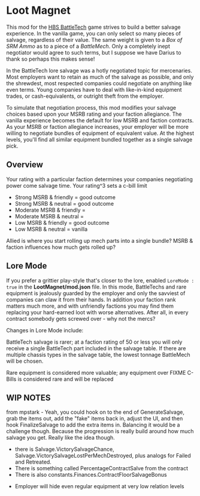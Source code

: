 # Loot Magnet
This mod for the [HBS BattleTech](http://battletechgame.com/) game strives to build a better salvage experience. In the vanilla game, you can only select so many pieces of salvage, regardless of their value. The same weight is given to a _Box of SRM Ammo_ as to a piece of a _BattleMech_. Only a completely inept negotiator would agree to such terms, but I suppose we have Darius to thank so perhaps this makes sense!

In the BattleTech lore salvage was a hotly negotiated topic for mercenaries. Most employers want to retain as much of the salvage as possible, and only the shrewdest, most respected companies could negotiate on anything like even terms. Young companies have to deal with like-in-kind equipment trades, or cash-equivalents, or outright theft from the employer.

To simulate that negotiation process, this mod modifies your salvage choices based upon your MSRB rating and your faction allegiance. The vanilla experience becomes the default for low MSRB and faction contracts. As your MSRB or faction allegiance increases, your employer will be more willing to negotiate bundles of equipment of equivalent value. At the highest levels, you'll find all similar equipment bundled together as a single salvage pick.

## Overview

Your rating with a particular faction determines your companies negotiating power come salvage time. Your rating^3 sets a c-bill limit
- Strong MSRB & friendly = good outcome
- Strong MSRB & neutral = good outcome
- Moderate MSRB & friendly =
- Moderate MSRB & neutral =
- Low MSRB & friendly = good outcome
- Low MSRB & neutral = vanilla

Allied is where you start rolling up mech parts into a single bundle?
MSRB & faction influences how much gets rolled up?


## Lore Mode
If you prefer a grittier play-style that's closer to the lore, enabled `LoreMode : true` in the __LootMagnet/mod.json__ file. In this mode, BattleTechs and rare equipment is jealously guarded by the employer and only the savviest of companies can claw it from their hands. In addition your faction rank matters much more, and with unfriendly factions you may find them replacing your hard-earned loot with worse alternatives. After all, in every contract somebody gets screwed over - why not the mercs?

Changes in Lore Mode include:

BattleTech salvage is rarer; at a faction rating of 50 or less you will only receive a single BattleTech part included in the salvage table. If there are multiple chassis types in the salvage table, the lowest tonnage BattleMech will be chosen.

Rare equipment is considered more valuable; any equipment over FIXME C-Bills is considered rare and will be replaced

## WIP NOTES

from mpstark - Yeah, you could hook on to the end of GenerateSalvage, grab the items out, add the "fake" items back in, adjust the UI, and then hook FinalizeSalvage to add the extra items in. Balancing it would be a challenge though. Because the progression is really build around how much salvage you get. 
Really like the idea though.



* there is Salvage.VictorySalvageChance, Salvage.VictorySalvageLostPerMechDestroyed, plus analogs for Failed and Retreated.
* There is something called PercentageContractSalve from the contract
* There is also constants.Finances.ContractFloorSalvageBonus

- Employer will hide even regular equipment at very low relation levels
